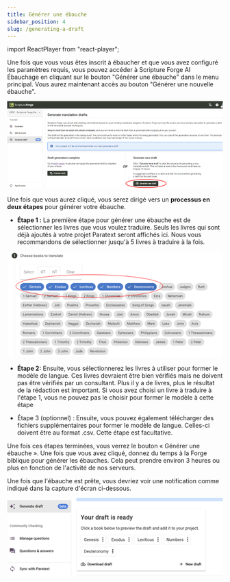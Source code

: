 ```yaml
---
title: Générer une ébauche
sidebar_position: 4
slug: /generating-a-draft
---
```


import ReactPlayer from "react-player";

<div class="player-wrapper"><ReactPlayer controls url="https://youtu.be/binHoeAGGvU" /></div>

Une fois que vous vous êtes inscrit à ébaucher et que vous avez configuré les paramètres requis, vous pouvez accéder à Scripture Forge AI Ébauchage en cliquant sur le bouton "Générer une ébauche" dans le menu principal. Vous aurez maintenant accès au bouton "Générer une nouvelle ébauche".

![](./1574993447.png)

Une fois que vous aurez cliqué, vous serez dirigé vers un **processus en deux étapes** pour générer votre ébauche.

- **Étape 1 :** La première étape pour générer une ébauche est de sélectionner les livres que vous voulez traduire. Seuls les livres qui sont déjà ajoutés à votre projet Paratext seront affichés ici. Nous vous recommandons de sélectionner jusqu'à 5 livres à traduire à la fois.

![](./736001719.png)

- **Étape 2:** Ensuite, vous sélectionnerez les livres à utiliser pour former le modèle de langue. Ces livres devraient être bien vérifiés mais ne doivent pas être vérifiés par un consultant. Plus il y a de livres, plus le résultat de la rédaction est important. Si vous avez choisi un livre à traduire à l'étape 1, vous ne pouvez pas le choisir pour former le modèle à cette étape



- Étape 3 (optionnel) : Ensuite, vous pouvez également télécharger des fichiers supplémentaires pour former le modèle de langue. Celles-ci doivent être au format .csv. Cette étape est facultative.

Une fois ces étapes terminées, vous verrez le bouton « Générer une ébauche ». Une fois que vous avez cliqué, donnez du temps à la Forge biblique pour générer les ébauches. Cela peut prendre environ 3 heures ou plus en fonction de l'activité de nos serveurs.

Une fois que l'ébauche est prête, vous devriez voir une notification comme indiqué dans la capture d'écran ci-dessous.

![](./2097960595.png)
